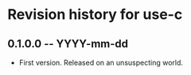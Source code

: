 # Revision history for use-c

## 0.1.0.0  -- YYYY-mm-dd

* First version. Released on an unsuspecting world.

